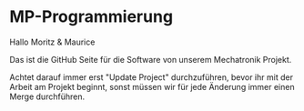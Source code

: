 # MP-Programmierung

Hallo Moritz & Maurice

Das ist die GitHub Seite für die Software von unserem Mechatronik Projekt.

Achtet darauf immer erst "Update Project" durchzuführen, bevor ihr mit der Arbeit am Projekt beginnt,
sonst müssen wir für jede Änderung immer einen Merge durchführen.
